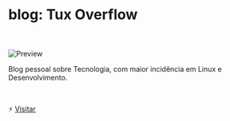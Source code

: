# blog: Tux Overflow

<br><br>
![Preview](../assets/img/struct/blog_preview.jpg)

Blog pessoal sobre Tecnologia, com maior incidência em Linux e Desenvolvimento.



<br>

⚡ [Visitar](https://miguelnunorosa.github.io/blog-tuxoverflow)